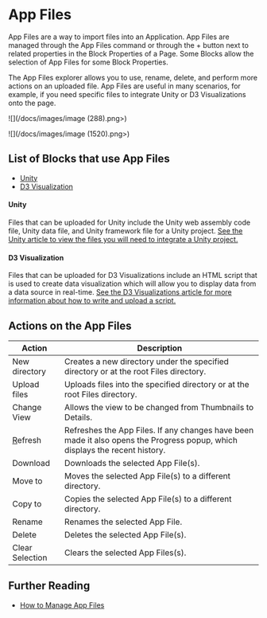 # App Files

App Files are a way to import files into an Application. App Files are managed through the App Files command or through the + button next to related properties in the Block Properties of a Page. Some Blocks allow the selection of App Files for some Block Properties.

The App Files explorer allows you to use, rename, delete, and perform more actions on an uploaded file. App Files are useful in many scenarios, for example, if you need specific files to integrate Unity or D3 Visualizations onto the page.

![](/docs/images/image (288).png>)

![](/docs/images/image (1520).png>)

## List of Blocks that use App Files

* [Unity](../../blocks-toolbox/visualizations/unity-1.md)
* [D3 Visualization](../../blocks-toolbox/visualizations/d3-visualization.md)

#### Unity

Files that can be uploaded for Unity include the Unity web assembly code file, Unity data file, and Unity framework file for a Unity project. [See the Unity article to view the files you will need to integrate a Unity project.](../../blocks-toolbox/visualizations/unity-1.md)

#### D3 Visualization

Files that can be uploaded for D3 Visualizations include an HTML script that is used to create data visualization which will allow you to display data from a data source in real-time. [See the D3 Visualizations article for more information about how to write and upload a script.](../../blocks-toolbox/visualizations/d3-visualization.md)

## Actions on the App Files

| **Action**                     | **Description**                                                                                                             |
| ------------------------------ | --------------------------------------------------------------------------------------------------------------------------- |
| New directory                  | Creates a new directory under the specified directory or at the root Files directory.                                       |
| Upload files                   | Uploads files into the specified directory or at the root Files directory.                                                  |
| Change View                    | Allows the view to be changed from Thumbnails to Details.                                                                   |
| [R](../manage-access.md)efresh | Refreshes the App Files. If any changes have been made it also opens the Progress popup, which displays the recent history. |
| Download                       | Downloads the selected App File(s).                                                                                         |
| Move to                        | Moves the selected App File(s) to a different directory.                                                                    |
| Copy to                        | Copies the selected App File(s) to a different directory.                                                                   |
| Rename                         | Renames the selected App File.                                                                                              |
| Delete                         | Deletes the selected App File(s).                                                                                           |
| Clear Selection                | Clears the selected App Files(s).                                                                                           |

## Further Reading

* [How to Manage App Files](../../how-tos/apps/manage-app-files.md)




